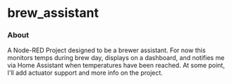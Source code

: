 brew_assistant
=================

### About

A Node-RED Project designed to be a brewer assistant. For now this monitors temps during brew day, displays on a dashboard, and notifies me via Home Assistant when temperatures have been reached. At some point, I'll add actuator support and more info on the project.